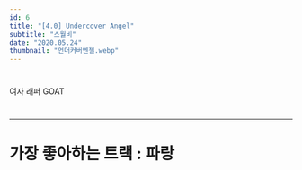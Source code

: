 ```yaml
---
id: 6
title: "[4.0] Undercover Angel"
subtitle: "스월비"
date: "2020.05.24"
thumbnail: "언더커버엔젤.webp"
---
```

#
여자 래퍼 GOAT
#
---
#
# 가장 좋아하는 트랙 : 파랑
#
